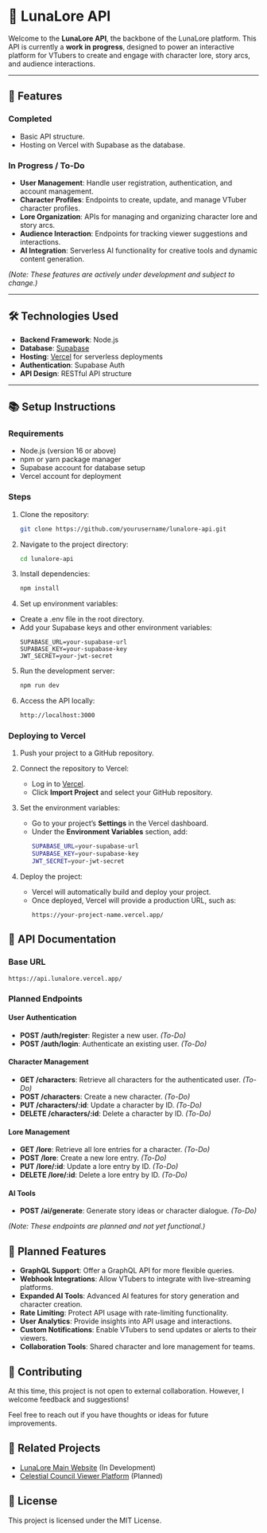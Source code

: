 # 🌌 **LunaLore API**

Welcome to the **LunaLore API**, the backbone of the LunaLore platform. This API is currently a **work in progress**, designed to power an interactive platform for VTubers to create and engage with character lore, story arcs, and audience interactions.

---

## 🚀 **Features**

### **Completed**
- Basic API structure.
- Hosting on Vercel with Supabase as the database.

### **In Progress / To-Do**
- **User Management**: Handle user registration, authentication, and account management.
- **Character Profiles**: Endpoints to create, update, and manage VTuber character profiles.
- **Lore Organization**: APIs for managing and organizing character lore and story arcs.
- **Audience Interaction**: Endpoints for tracking viewer suggestions and interactions.
- **AI Integration**: Serverless AI functionality for creative tools and dynamic content generation.

*(Note: These features are actively under development and subject to change.)*

---

## 🛠️ **Technologies Used**

- **Backend Framework**: Node.js
- **Database**: [Supabase](https://supabase.com/)
- **Hosting**: [Vercel](https://vercel.com/) for serverless deployments
- **Authentication**: Supabase Auth
- **API Design**: RESTful API structure

---

## 📚 **Setup Instructions**

### **Requirements**
- Node.js (version 16 or above)
- npm or yarn package manager
- Supabase account for database setup
- Vercel account for deployment

### **Steps**
1. Clone the repository:
   	```bash
   git clone https://github.com/yourusername/lunalore-api.git
	```
2. Navigate to the project directory:
   	```bash
	cd lunalore-api
	```
3. Install dependencies:
	```bash
   npm install
	```
4. Set up environment variables:
- Create a .env file in the root directory.
- Add your Supabase keys and other environment variables:
   	```env
	SUPABASE_URL=your-supabase-url
	SUPABASE_KEY=your-supabase-key
	JWT_SECRET=your-jwt-secret

	```
5. Run the development server:
   	```bash
	npm run dev
	```
6. Access the API locally:
   	```bash
	http://localhost:3000
	```

### **Deploying to Vercel**

1. Push your project to a GitHub repository.

2. Connect the repository to Vercel:
   - Log in to [Vercel](https://vercel.com/).
   - Click **Import Project** and select your GitHub repository.

3. Set the environment variables:
   - Go to your project’s **Settings** in the Vercel dashboard.
   - Under the **Environment Variables** section, add:
     ```bash
     SUPABASE_URL=your-supabase-url
     SUPABASE_KEY=your-supabase-key
     JWT_SECRET=your-jwt-secret
     ```

4. Deploy the project:
   - Vercel will automatically build and deploy your project.
   - Once deployed, Vercel will provide a production URL, such as:
     ```
     https://your-project-name.vercel.app/
     ```

## 📖 **API Documentation**

### **Base URL**
	https://api.lunalore.vercel.app/
	

### **Planned Endpoints**

#### **User Authentication**
- **POST /auth/register**: Register a new user. *(To-Do)*
- **POST /auth/login**: Authenticate an existing user. *(To-Do)*

#### **Character Management**
- **GET /characters**: Retrieve all characters for the authenticated user. *(To-Do)*
- **POST /characters**: Create a new character. *(To-Do)*
- **PUT /characters/:id**: Update a character by ID. *(To-Do)*
- **DELETE /characters/:id**: Delete a character by ID. *(To-Do)*

#### **Lore Management**
- **GET /lore**: Retrieve all lore entries for a character. *(To-Do)*
- **POST /lore**: Create a new lore entry. *(To-Do)*
- **PUT /lore/:id**: Update a lore entry by ID. *(To-Do)*
- **DELETE /lore/:id**: Delete a lore entry by ID. *(To-Do)*

#### **AI Tools**
- **POST /ai/generate**: Generate story ideas or character dialogue. *(To-Do)*

*(Note: These endpoints are planned and not yet functional.)*

## 🎯 **Planned Features**

- **GraphQL Support**: Offer a GraphQL API for more flexible queries.
- **Webhook Integrations**: Allow VTubers to integrate with live-streaming platforms.
- **Expanded AI Tools**: Advanced AI features for story generation and character creation.
- **Rate Limiting**: Protect API usage with rate-limiting functionality.
- **User Analytics**: Provide insights into API usage and interactions.
- **Custom Notifications**: Enable VTubers to send updates or alerts to their viewers.
- **Collaboration Tools**: Shared character and lore management for teams.

## 🌟 **Contributing**

At this time, this project is not open to external collaboration. However, I welcome feedback and suggestions!  

Feel free to reach out if you have thoughts or ideas for future improvements.


## 🔗 **Related Projects**

- [LunaLore Main Website](https://lunalore.app/) (In Development)
- [Celestial Council Viewer Platform](https://council.lunalore.app/) (Planned)


## 📝 **License**

This project is licensed under the MIT License.
